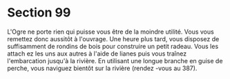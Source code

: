 # Section 99

L'Ogre ne porte rien qui puisse vous être de la moindre utilité.
Vous vous remettez donc aussitôt à l'ouvrage. Une heure plus tard,
vous disposez de suffisamment de rondins de bois pour construire
un petit radeau. Vous les attach ez les uns aux autres à l'aide de
lianes puis vous traînez l'embarcation jusqu'à la rivière. En utilisant
une longue branche en guise de perche, vous naviguez bientôt sur
la rivière (rendez -vous au  387).